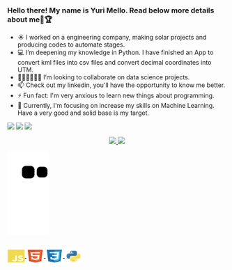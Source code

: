 ### Hello there! My name is Yuri Mello. Read below more details about me📍🏆





- ☀️ I worked on a engineering company, making solar projects and producing codes to automate stages.  
- 💻 I’m deepening my knowledge in Python. I have finished an App to convert kml files into csv files and convert  decimal coordinates into UTM.
- 🧍‍♂️🧍‍♂️🧍‍♂️ I’m looking to collaborate on data science projects.
- 📫 Check out my linkedin, you'll have the opportunity to know me better.  
- ⚡ Fun fact: I'm very anxious to learn new things about programming. 
- 📖 Currently, I'm focusing on increase my skills on Machine Learning. Have a very good and solid base is my target.

<div> 

  <a href="https://tecblog.wuaze.com/?i=1" target="_blank"><img src="https://img.shields.io/badge/HTML5-E34F26?style=for-the-badge&logo=html5&logoColor=white" target="_blank"></a>
 	<a href = "mailto:yurimello29@gmail.com"><img src="https://img.shields.io/badge/-Gmail-%23333?style=for-the-badge&logo=gmail&logoColor=white" target="_blank"></a>
  <a href="https://www.linkedin.com/in/yuri-mello-a9b6b2190/" target="_blank"><img src="https://img.shields.io/badge/-LinkedIn-%230077B5?style=for-the-badge&logo=linkedin&logoColor=white" target="_blank"></a> 
 
 
 
</div>
<div align="center">
  
  <a href="https://github.com/YuriMelloFiles">
  <img height="180em" src="https://github-readme-stats.vercel.app/api?username=YuriMelloFiles&show_icons=true&theme=black&include_all_commits=true&count_private=true"/>
  <img height="150em" src="https://github-readme-stats.vercel.app/api/top-langs/?username=YuriMelloFiles&layout=compact&langs_count=7&theme=black"/>

</div>


![Snake animation](https://github.com/YuriMelloFiles/YuriMelloFiles/blob/output/github-contribution-grid-snake.svg)


  
  <div style="display: inline_block"><br>
  <img align="center" alt="Yuri-Js" height="30" width="40" src="https://raw.githubusercontent.com/devicons/devicon/master/icons/javascript/javascript-plain.svg">
  <img align="center" alt="Yuri-HTML" height="30" width="40" src="https://raw.githubusercontent.com/devicons/devicon/master/icons/html5/html5-original.svg">
  <img align="center" alt="Yuri-CSS" height="30" width="40" src="https://raw.githubusercontent.com/devicons/devicon/master/icons/css3/css3-original.svg">
  <img align="center" alt="Yuri-Python" height="30" width="40" src="https://raw.githubusercontent.com/devicons/devicon/master/icons/python/python-original.svg">
  
  
</div>
